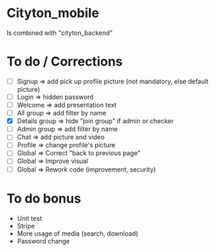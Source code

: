 # Cityton_mobile
Is combined with "cityton_backend"

# To do / Corrections
- [ ] Signup => add pick up profile picture (not mandatory, else default picture)
- [ ] Login => hidden password
- [ ] Welcome => add presentation text
- [ ] All group => add filter by name
- [X] Details group => hide "join group" if admin or checker
- [ ] Admin group => add filter by name
- [ ] Chat => add picture and video
- [ ] Profile => change profile's picture
- [ ] Global => Correct "back to previous page"
- [ ] Global => Improve visual
- [ ] Global => Rework code (improvement, security)

# To do bonus
- Unit test
- Stripe
- More usage of media (search, download)
- Password change
